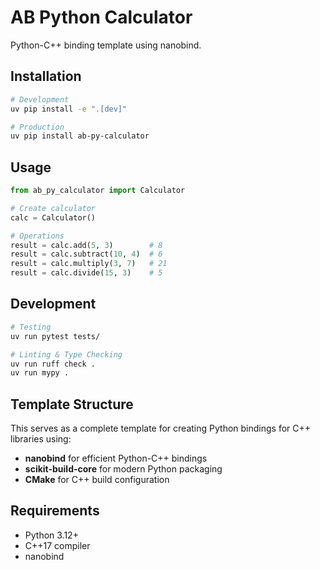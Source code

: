 # AB Python Calculator

Python-C++ binding template using nanobind.

## Installation

```bash
# Development
uv pip install -e ".[dev]"

# Production
uv pip install ab-py-calculator
```

## Usage

```python
from ab_py_calculator import Calculator

# Create calculator
calc = Calculator()

# Operations
result = calc.add(5, 3)        # 8
result = calc.subtract(10, 4)  # 6
result = calc.multiply(3, 7)   # 21
result = calc.divide(15, 3)    # 5
```

## Development

```bash
# Testing
uv run pytest tests/

# Linting & Type Checking
uv run ruff check .
uv run mypy .
```

## Template Structure

This serves as a complete template for creating Python bindings for C++ libraries using:
- **nanobind** for efficient Python-C++ bindings
- **scikit-build-core** for modern Python packaging
- **CMake** for C++ build configuration

## Requirements

- Python 3.12+
- C++17 compiler
- nanobind
